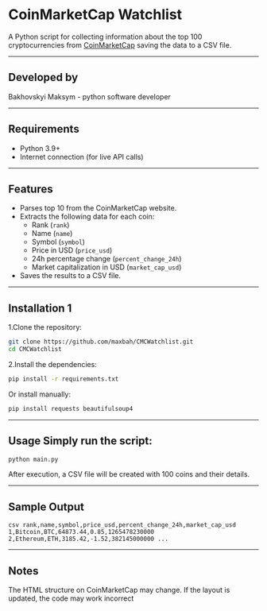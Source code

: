 
# CoinMarketCap Watchlist

A Python script for collecting information about the top 100 cryptocurrencies 
from [CoinMarketCap](https://coinmarketcap.com/) saving the data to a CSV file. 

---

## Developed by

Bakhovskyi Maksym - python software developer

---

## Requirements

- Python 3.9+
- Internet connection (for live API calls)

---

##  Features 

- Parses top 10 from the CoinMarketCap website. 
- Extracts the following data for each coin: 
  - Rank (`rank`) 
  - Name (`name`) 
  - Symbol (`symbol`) 
  - Price in USD (`price_usd`) 
  - 24h percentage change (`percent_change_24h`) 
  - Market capitalization in USD (`market_cap_usd`) 
- Saves the results to a CSV file.

---

##  Installation 1

1.Clone the repository:
```bash
git clone https://github.com/maxbah/CMCWatchlist.git
cd CMCWatchlist
 ```

2.Install the dependencies: 

```bash 
pip install -r requirements.txt 
``` 

Or install manually: 

```bash 
pip install requests beautifulsoup4 
``` 

---

## Usage Simply run the script: 

```bash 
python main.py 
``` 

After execution, a CSV file will be created with 100 coins
and their details. 

---

## Sample Output 
```
csv rank,name,symbol,price_usd,percent_change_24h,market_cap_usd 
1,Bitcoin,BTC,64873.44,0.85,1265478230000 2,Ethereum,ETH,3185.42,-1.52,382145000000 ... 
``` 

---

## Notes

The HTML structure on CoinMarketCap may change. 
If the layout is updated, the code may work incorrect
